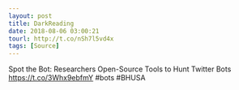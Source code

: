 ```yaml
---
layout: post
title: DarkReading
date: 2018-08-06 03:00:21
tourl: http://t.co/nSh7l5vd4x
tags: [Source]
---
```

Spot the Bot: Researchers Open-Source Tools to Hunt Twitter Bots https://t.co/3Whx9ebfmY #bots #BHUSA